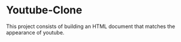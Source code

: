 # Youtube-Clone
This project consists of building an HTML document that matches the appearance of youtube.

